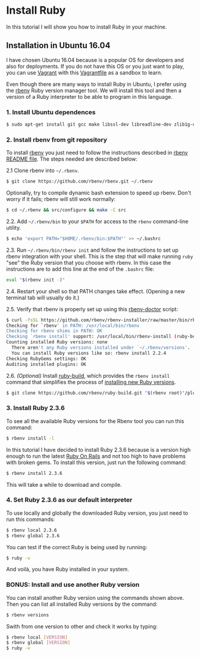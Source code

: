 # Install Ruby 

In this tutorial I will show you how to install Ruby in your machine.

## Installation in Ubuntu 16.04

I have chosen Ubuntu 16.04 because is a popular OS for developers and also for deployments. If you do not have this OS or you just want to play, you can use [Vagrant](https://www.vagrantup.com/) with this [Vagrantfile](Vagrantfile) as a sandbox to learn. 

Even though there are many ways to install Ruby in Ubuntu, I prefer using the [rbenv](https://github.com/rbenv/rbenv) Ruby version manager tool. We will install this tool and then a version of a Ruby interpreter to be able to program in this language.

### 1. Install Ubuntu dependences
   
~~~sh
$ sudo apt-get install git gcc make libssl-dev libreadline-dev zlib1g-dev
~~~
### 2. Install rbenv from git repository

To install [rbenv](https://github.com/rbenv/rbenv) you just need to follow the instructions described in [rbenv README file](https://github.com/rbenv/rbenv/blob/master/README.md#basic-github-checkout).
The steps needed are described below:

2.1 Clone rbenv into `~/.rbenv`.

~~~sh   
$ git clone https://github.com/rbenv/rbenv.git ~/.rbenv
~~~   

   Optionally, try to compile dynamic bash extension to speed up rbenv. Don't
   worry if it fails; rbenv will still work normally:
   
~~~sh
$ cd ~/.rbenv && src/configure && make -C src
~~~    

2.2. Add `~/.rbenv/bin` to your `$PATH` for access to the `rbenv` command-line utility.

~~~sh 
$ echo 'export PATH="$HOME/.rbenv/bin:$PATH"' >> ~/.bashrc
~~~    
    
2.3. Run `~/.rbenv/bin/rbenv init` and follow the instructions to set up rbenv integration with your shell. This is the step that will make running `ruby` "see" the Ruby version that you choose with rbenv. In this case the instructions are to add this line at the end of the `.bashrc` file:

~~~sh
eval "$(rbenv init -)"
~~~

2.4. Restart your shell so that PATH changes take effect. (Opening a new
   terminal tab will usually do it.)

2.5. Verify that rbenv is properly set up using this
   [rbenv-doctor](https://github.com/rbenv/rbenv-installer/blob/master/bin/rbenv-doctor) script:
~~~sh   
$ curl -fsSL https://github.com/rbenv/rbenv-installer/raw/master/bin/rbenv-doctor | bash
Checking for `rbenv' in PATH: /usr/local/bin/rbenv
Checking for rbenv shims in PATH: OK
Checking `rbenv install' support: /usr/local/bin/rbenv-install (ruby-build 20170523)
Counting installed Ruby versions: none
  There aren't any Ruby versions installed under `~/.rbenv/versions'.
  You can install Ruby versions like so: rbenv install 2.2.4
Checking RubyGems settings: OK
Auditing installed plugins: OK
~~~
2.6. _(Optional)_ Install [ruby-build](https://github.com/rbenv/ruby-build#readme), which provides the
   `rbenv install` command that simplifies the process of
   [installing new Ruby versions](#installing-ruby-versions).

~~~sh
$ git clone https://github.com/rbenv/ruby-build.git "$(rbenv root)"/plugins/ruby-build
~~~

### 3. Install Ruby 2.3.6

To see all the available Ruby versions for the Rbenv tool you can run this command:
~~~sh
$ rbenv install -l
~~~
In this tutorial I have decided to install Ruby 2.3.6 because is a version high enough to run the latest [Ruby On Rails](http://http://rubyonrails.org/) and not too high to have problems with broken gems. To install this version, just run the following command:
~~~sh
$ rbenv install 2.3.6
~~~
This will take a while to download and compile.

### 4. Set Ruby 2.3.6 as our default interpreter

To use locally and globally the downloaded Ruby version, you just need to run this commands:
~~~sh
$ rbenv local 2.3.6
$ rbenv global 2.3.6
~~~

You can test if the correct Ruby is being used by running:
~~~sh
$ ruby -v
~~~
And voilà, you have Ruby installed in your system.

### BONUS: Install and use another Ruby version
You can install another Ruby version using the commands shown above. Then you can list all installed Ruby versions by the command:
~~~sh
$ rbenv versions
~~~
Swith from one version to other and check it works by typing: 
~~~sh
$ rbenv local [VERSION]
$ rbenv global [VERSION]
$ ruby -v
~~~



